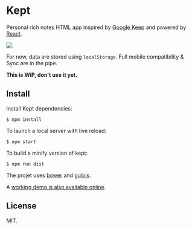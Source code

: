 Kept
====

Personal rich notes HTML app inspired by [Google Keep](https://keep.google.com/)
and powered by [React](http://facebook.github.io/react/).

![](http://cl.ly/image/0S2K1D41441M/Screen%20Shot%202014-05-27%20at%2020.36.13.png)

For now, data are stored using `localStorage`. Full mobile compatibility & Sync
are in the pipe.

**This is WiP, don't use it yet.**

Install
-------

Install Kept dependencies:

    $ npm install

To launch a local server with live reload:

    $ npm start

To build a minify version of kept:

    $ npm run dist

The projet uses [bower](http://bower.io) and [gulpjs](http://gulpjs.com).

A [working demo is also available online](http://n1k0.github.io/kept/).


License
-------

MIT.
